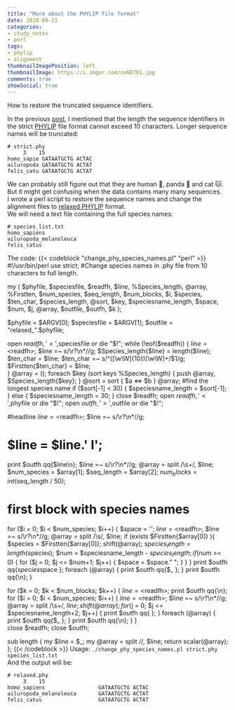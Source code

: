 ```yaml
---
title: "More about the PHYLIP file format"
date: 2018-09-21
categories:
- study_notes
- perl
tags:
- phylip
- alignment
thumbnailImagePosition: left
thumbnailImage: https://i.imgur.com/ooNET01.jpg
comments: true
showSocial: true
---
```


How to restore the truncated sequence identifiers.
<!--more-->

<!-- toc -->

In the previous [post](/2018/09/using-biopython-to-concatenate-aligned-sequences-with-the-same-name/), I mentioned that the length the sequence identifiers in the strict [PHYLIP](http://biopython.org/DIST/docs/tutorial/Tutorial.html#htoc75) file format cannot exceed 10 characters. Longer sequence names will be truncated:
```
# strict.phy
     3    15
homo_sapie GATAATGCTG ACTAC
ailuropoda GATAATGCTG ACTAT
felis_catu GATAATGCTG ACTAT
```
We can probably still figure out that they are human 👶, panda 🐼 and cat 🐱. But it might get confusing when the data contains many many sequences. <br>
I wrote a perl script to restore the sequence names and change the alignment files to [relaxed PHYLIP](https://biopython.org/wiki/AlignIO) format. <br>
We will need a text file containing the full species names:
```
# species_list.txt
homo_sapiens
ailuropoda_melanoleuca
felis_catus
```
The code:
{{< codeblock "change_phy_species_names.pl"  "perl" >}}
#!/usr/bin/perl
use strict;
#Change species names in .phy file from 10 characters to full length.

my ( $phyfile, $speciesfile, $readfh, $line, %Species_length, @array, %Firstten,
   $num_species, $seq_length, $num_blocks, $i, $species, $ten_char, $species_length, 
   @sort, $key, $speciesname_length, $space, $num, $j, @array, $outfile, $outfh, $k
);

$phyfile = $ARGV[0];
$speciesfile = $ARGV[1];
$outfile = "relaxed_".$phyfile;

open $readfh,'<',$speciesfile or die "$!";
while (!eof($readfh)) {
    $line = <$readfh>;
    $line =~ s/\r?\n*//g;
    $Species_length{$line} = length($line);
    $ten_char = $line;
    $ten_char =~ s/^([\w\W]{10})[\w\W]+/$1/g;
    $Firstten{$ten_char} = $line;   
}
@array = ();
foreach $key (sort keys %Species_length) {
    push @array, $Species_length{$key};
}
@sort = sort { $a <=> $b } @array;
#find the longest species name
if ($sort[-1] < 30) {
    $speciesname_length = $sort[-1]; 
} else {
    $speciesname_length = 30;
}
close $readfh;
open $readfh,'<',$phyfile or die "$!";
open $outfh,'>',$outfile or die "$!";

#headline
$line = <$readfh>;
$line =~ s/\r?\n*//g;
# $line = $line.'        I';
print $outfh qq{$line\n};
$line =~ s/\r?\n*//g;
@array = split /\s+/, $line;
$num_species = $array[1];
$seq_length = $array[2];
$num_blocks = int ($seq_length / 50);

# first block with species names
for ($i = 0; $i < $num_species; $i++) {
    $space = '';
    $line = <$readfh>;
    $line =~ s/\r?\n*//g;
    @array = split /\s/, $line;
    if (exists $Firstten{$array[0]} ){
        $species = $Firstten{$array[0]};
        shift(@array);
        $species_length = length($species);
        $num = $speciesname_length - $species_length;
        if ($num >= 0) {
            for ($j = 0; $j <= $num+1; $j++) {
                $space = $space." ";
            }
        }
    }
    print $outfh qq{$species$space };
    foreach (@array) {
        print $outfh qq{$_ };
    }
    print $outfh qq{\n};
}
    
for ($k = 0; $k < $num_blocks; $k++) {
    $line = <$readfh>;
    print $outfh qq{\n};
    for ($i = 0; $i < $num_species; $i++) {
        $line = <$readfh>;
        $line =~ s/\r?\n*//g;
        @array = split /\s+/, $line;
        shift(@array);
        for ($j = 0; $j <= $speciesname_length+2; $j++) {
            print $outfh qq{ };
        }
        foreach (@array) {
            print $outfh qq{$_ };
        }
        print $outfh qq{\n};
    }
}   
close $readfh;
close $outfh;

sub length {
    my $line = $_;
    my @array = split //, $line;
    return scalar(@array);
};
{{< /codeblock >}}
Usage: `./change_phy_species_names.pl strict.phy species_list.txt` <br>
And the output will be:
```
# relaxed.phy
     3    15
homo_sapiens                 GATAATGCTG ACTAC
ailuropoda_melanoleuca       GATAATGCTG ACTAT
felis_catus                  GATAATGCTG ACTAT
```

